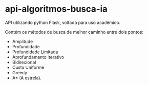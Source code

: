 # api-algoritmos-busca-ia

API utilizando python Flask, voltada para uso acadêmico.

Contém os métodos de busca de melhor caminho entre dois pontos: 
  - Amplitude
  - Profundidade
  - Profundidade Limitada
  - Aprofundamento Iterativo
  - Bidirecional
  - Custo Uniforme
  - Greedy
  - A* (A estrela).
